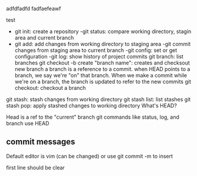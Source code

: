 adfdfadfd fadfaefeawf

test

- git init: create a repository
-git status: compare working directory, stagin area and current branch
- git add: add changes from working directory to staging area
-git commit changes from staging area to current branch
-git config: set or get configuration
-git log: show history of project commits
git branch: list branches
git checkout -b create "branch name": creates and checksout new branch
a branch is a reference to a commit. when HEAD points to a branch, we say we're "on" that branch. When we make a commit while we're on a branch, the branch is updated to refer to the new commits
git checkout: checkout a branch

git stash: stash changes from working directory
git stash list: list stashes
git stash pop: apply stashed changes to working directory
What's HEAD?

Head is a ref to the "current" branch git commands like status, log, and branch use HEAD
## commit messages

Default editor is vim (can be changed)
or use git commit -m <message> to insert

first line should be clear
